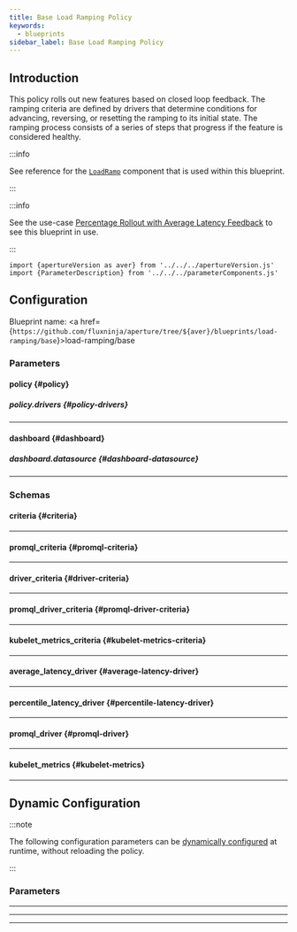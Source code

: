 ```yaml
---
title: Base Load Ramping Policy
keywords:
  - blueprints
sidebar_label: Base Load Ramping Policy
---
```


## Introduction

This policy rolls out new features based on closed loop feedback. The ramping
criteria are defined by drivers that determine conditions for advancing,
reversing, or resetting the ramping to its initial state. The ramping process
consists of a series of steps that progress if the feature is considered
healthy.

:::info

See reference for the [`LoadRamp`](/reference/configuration/spec.md#load-ramp)
component that is used within this blueprint.

:::

:::info

See the use-case
[Percentage Rollout with Average Latency Feedback](/use-cases/percentage-rollouts/average-latency-feedback.md)
to see this blueprint in use.

:::

<!-- Configuration Marker -->

```mdx-code-block
import {apertureVersion as aver} from '../../../apertureVersion.js'
import {ParameterDescription} from '../../../parameterComponents.js'
```

## Configuration

<!-- vale off -->

Blueprint name: <a
href={`https://github.com/fluxninja/aperture/tree/${aver}/blueprints/load-ramping/base`}>load-ramping/base</a>

<!-- vale on -->

### Parameters

<!-- vale off -->

#### policy {#policy}

<!-- vale on -->

<!-- vale off -->

<a id="policy-components"></a>

<ParameterDescription
    name='policy.components'
    description='List of additional circuit components.'
    type='Array of Object (aperture.spec.v1.Component)'
    reference='../../configuration/spec#component'
    value='[]'
/>

<!-- vale on -->

<!-- vale off -->

<a id="policy-policy-name"></a>

<ParameterDescription
    name='policy.policy_name'
    description='Name of the policy.'
    type='string'
    reference=''
    value='"__REQUIRED_FIELD__"'
/>

<!-- vale on -->

<!-- vale off -->

<a id="policy-resources"></a>

<ParameterDescription
    name='policy.resources'
    description='Additional resources.'
    type='Object (aperture.spec.v1.Resources)'
    reference='../../configuration/spec#resources'
    value='{"flow_control": {"classifiers": []}}'
/>

<!-- vale on -->

<!-- vale off -->

<a id="policy-kubelet-metrics"></a>

<ParameterDescription
    name='policy.kubelet_metrics'
    description='Kubelet metrics configuration.'
    type='Object (kubelet_metrics)'
    reference='#kubelet-metrics'
    value='{}'
/>

<!-- vale on -->

<!-- vale off -->

<a id="policy-evaluation-interval"></a>

<ParameterDescription
    name='policy.evaluation_interval'
    description='The interval between successive evaluations of the Circuit.'
    type='string'
    reference=''
    value='"10s"'
/>

<!-- vale on -->

<!-- vale off -->

<a id="policy-load-ramp"></a>

<ParameterDescription
    name='policy.load_ramp'
    description='Identify the service and flows of the feature that needs to be rolled out. And specify load ramp steps.'
    type='Object (aperture.spec.v1.LoadRampParameters)'
    reference='../../configuration/spec#load-ramp-parameters'
    value='{"sampler": {"label_key": "", "selectors": [{"control_point": "__REQUIRED_FIELD__", "service": "__REQUIRED_FIELD__"}]}, "steps": [{"duration": "__REQUIRED_FIELD__", "target_accept_percentage": "__REQUIRED_FIELD__"}]}'
/>

<!-- vale on -->

<!-- vale off -->

<a id="policy-start"></a>

<ParameterDescription
    name='policy.start'
    description='Whether to start the ramp. This setting may be overridden at runtime via dynamic configuration.'
    type='Boolean'
    reference=''
    value='false'
/>

<!-- vale on -->

<!-- vale off -->

##### policy.drivers {#policy-drivers}

<!-- vale on -->

<!-- vale off -->

<a id="policy-drivers-average-latency-drivers"></a>

<ParameterDescription
    name='policy.drivers.average_latency_drivers'
    description='List of drivers that compare average latency against forward, backward and reset thresholds.'
    type='Array of Object (average_latency_driver)'
    reference='#average-latency-driver'
    value='[]'
/>

<!-- vale on -->

<!-- vale off -->

<a id="policy-drivers-percentile-latency-drivers"></a>

<ParameterDescription
    name='policy.drivers.percentile_latency_drivers'
    description='List of drivers that compare percentile latency against forward, backward and reset thresholds.'
    type='Array of Object (percentile_latency_driver)'
    reference='#percentile-latency-driver'
    value='[]'
/>

<!-- vale on -->

<!-- vale off -->

<a id="policy-drivers-promql-drivers"></a>

<ParameterDescription
    name='policy.drivers.promql_drivers'
    description='List of promql drivers that compare results of a Prometheus query against forward, backward and reset thresholds.'
    type='Array of Object (promql_driver)'
    reference='#promql-driver'
    value='[]'
/>

<!-- vale on -->

---

<!-- vale off -->

#### dashboard {#dashboard}

<!-- vale on -->

<!-- vale off -->

<a id="dashboard-extra-filters"></a>

<ParameterDescription
    name='dashboard.extra_filters'
    description='Additional filters to pass to each query to Grafana datasource.'
    type='Object (map[string]string)'
    reference='#map-string-string'
    value='{}'
/>

<!-- vale on -->

<!-- vale off -->

<a id="dashboard-refresh-interval"></a>

<ParameterDescription
    name='dashboard.refresh_interval'
    description='Refresh interval for dashboard panels.'
    type='string'
    reference=''
    value='"15s"'
/>

<!-- vale on -->

<!-- vale off -->

<a id="dashboard-time-from"></a>

<ParameterDescription
    name='dashboard.time_from'
    description='From time of dashboard.'
    type='string'
    reference=''
    value='"now-15m"'
/>

<!-- vale on -->

<!-- vale off -->

<a id="dashboard-time-to"></a>

<ParameterDescription
    name='dashboard.time_to'
    description='To time of dashboard.'
    type='string'
    reference=''
    value='"now"'
/>

<!-- vale on -->

<!-- vale off -->

<a id="dashboard-title"></a>

<ParameterDescription
    name='dashboard.title'
    description='Name of the main dashboard.'
    type='string'
    reference=''
    value='"Aperture Load Ramp"'
/>

<!-- vale on -->

<!-- vale off -->

##### dashboard.datasource {#dashboard-datasource}

<!-- vale on -->

<!-- vale off -->

<a id="dashboard-datasource-filter-regex"></a>

<ParameterDescription
    name='dashboard.datasource.filter_regex'
    description='Datasource filter regex.'
    type='string'
    reference=''
    value='""'
/>

<!-- vale on -->

<!-- vale off -->

<a id="dashboard-datasource-name"></a>

<ParameterDescription
    name='dashboard.datasource.name'
    description='Datasource name.'
    type='string'
    reference=''
    value='"$datasource"'
/>

<!-- vale on -->

---

### Schemas

<!-- vale off -->

#### criteria {#criteria}

<!-- vale on -->

<!-- vale off -->

<a id="criteria-threshold"></a>

<ParameterDescription
    name='threshold'
    description='The threshold for the criteria.'
    type='Number (double)'
    reference=''
    value='"__REQUIRED_FIELD__"'
/>

<!-- vale on -->

---

<!-- vale off -->

#### promql_criteria {#promql-criteria}

<!-- vale on -->

<!-- vale off -->

<a id="promql-criteria-operator"></a>

<ParameterDescription
    name='operator'
    description='The operator for the criteria. oneof: `gt | lt | gte | lte | eq | neq`.'
    type='string'
    reference=''
    value='"__REQUIRED_FIELD__"'
/>

<!-- vale on -->

<!-- vale off -->

<a id="promql-criteria-threshold"></a>

<ParameterDescription
    name='threshold'
    description='The threshold for the criteria.'
    type='Number (double)'
    reference=''
    value='"__REQUIRED_FIELD__"'
/>

<!-- vale on -->

---

<!-- vale off -->

#### driver_criteria {#driver-criteria}

<!-- vale on -->

<!-- vale off -->

<a id="driver-criteria-backward"></a>

<ParameterDescription
    name='backward'
    description='The backward criteria.'
    type='Object (criteria)'
    reference='#criteria'
    value='{}'
/>

<!-- vale on -->

<!-- vale off -->

<a id="driver-criteria-forward"></a>

<ParameterDescription
    name='forward'
    description='The forward criteria.'
    type='Object (criteria)'
    reference='#criteria'
    value='{}'
/>

<!-- vale on -->

<!-- vale off -->

<a id="driver-criteria-reset"></a>

<ParameterDescription
    name='reset'
    description='The reset criteria.'
    type='Object (criteria)'
    reference='#criteria'
    value='{}'
/>

<!-- vale on -->

---

<!-- vale off -->

#### promql_driver_criteria {#promql-driver-criteria}

<!-- vale on -->

<!-- vale off -->

<a id="promql-driver-criteria-backward"></a>

<ParameterDescription
    name='backward'
    description='The backward criteria.'
    type='Object (promql_criteria)'
    reference='#promql-criteria'
    value='{}'
/>

<!-- vale on -->

<!-- vale off -->

<a id="promql-driver-criteria-forward"></a>

<ParameterDescription
    name='forward'
    description='The forward criteria.'
    type='Object (promql_criteria)'
    reference='#promql-criteria'
    value='{}'
/>

<!-- vale on -->

<!-- vale off -->

<a id="promql-driver-criteria-reset"></a>

<ParameterDescription
    name='reset'
    description='The reset criteria.'
    type='Object (promql_criteria)'
    reference='#promql-criteria'
    value='{}'
/>

<!-- vale on -->

---

<!-- vale off -->

#### kubelet_metrics_criteria {#kubelet-metrics-criteria}

<!-- vale on -->

<!-- vale off -->

<a id="kubelet-metrics-criteria-pod-cpu"></a>

<ParameterDescription
    name='pod_cpu'
    description='The criteria of the pod cpu usage driver.'
    type='Object (driver_criteria)'
    reference='#driver-criteria'
    value='{}'
/>

<!-- vale on -->

<!-- vale off -->

<a id="kubelet-metrics-criteria-pod-memory"></a>

<ParameterDescription
    name='pod_memory'
    description='The criteria of the pod memory usage driver.'
    type='Object (driver_criteria)'
    reference='#driver-criteria'
    value='{}'
/>

<!-- vale on -->

---

<!-- vale off -->

#### average_latency_driver {#average-latency-driver}

<!-- vale on -->

<!-- vale off -->

<a id="average-latency-driver-criteria"></a>

<ParameterDescription
    name='criteria'
    description='The criteria of the driver.'
    type='Object (driver_criteria)'
    reference='#driver-criteria'
    value='"__REQUIRED_FIELD__"'
/>

<!-- vale on -->

<!-- vale off -->

<a id="average-latency-driver-selectors"></a>

<ParameterDescription
    name='selectors'
    description='Identify the service and flows whose latency needs to be measured.'
    type='Array of Object (aperture.spec.v1.Selector)'
    reference='../../configuration/spec#selector'
    value='[{"control_point": "__REQUIRED_FIELD__", "service": "__REQUIRED_FIELD__"}]'
/>

<!-- vale on -->

---

<!-- vale off -->

#### percentile_latency_driver {#percentile-latency-driver}

<!-- vale on -->

<!-- vale off -->

<a id="percentile-latency-driver-criteria"></a>

<ParameterDescription
    name='criteria'
    description='The criteria of the driver.'
    type='Object (driver_criteria)'
    reference='#driver-criteria'
    value='"__REQUIRED_FIELD__"'
/>

<!-- vale on -->

<!-- vale off -->

<a id="percentile-latency-driver-flux-meter"></a>

<ParameterDescription
    name='flux_meter'
    description='FluxMeter specifies the flows whose latency needs to be measured and parameters for the histogram metrics.'
    type='Object (aperture.spec.v1.FluxMeter)'
    reference='../../configuration/spec#flux-meter'
    value='{"selector": [{"control_point": "__REQUIRED_FIELD__", "service": "__REQUIRED_FIELD__"}], "static_buckets": {"buckets": [5, 10, 25, 50, 100, 250, 500, 1000, 2500, 5000, 10000]}}'
/>

<!-- vale on -->

<!-- vale off -->

<a id="percentile-latency-driver-percentile"></a>

<ParameterDescription
    name='percentile'
    description='The percentile to be used for latency measurement.'
    type='Number (double)'
    reference=''
    value='95'
/>

<!-- vale on -->

---

<!-- vale off -->

#### promql_driver {#promql-driver}

<!-- vale on -->

<!-- vale off -->

<a id="promql-driver-criteria"></a>

<ParameterDescription
    name='criteria'
    description='The criteria of the driver.'
    type='Object (promql_driver_criteria)'
    reference='#promql-driver-criteria'
    value='"__REQUIRED_FIELD__"'
/>

<!-- vale on -->

<!-- vale off -->

<a id="promql-driver-query-string"></a>

<ParameterDescription
    name='query_string'
    description='The Prometheus query to be run. Must return a scalar or a vector with a single element.'
    type='string'
    reference=''
    value='"__REQUIRED_FIELD__"'
/>

<!-- vale on -->

---

<!-- vale off -->

#### kubelet_metrics {#kubelet-metrics}

<!-- vale on -->

<!-- vale off -->

<a id="kubelet-metrics-criteria"></a>

<ParameterDescription
    name='criteria'
    description='Criteria.'
    type='Object (kubelet_metrics_criteria)'
    reference='#kubelet-metrics-criteria'
    value='"__REQUIRED_FIELD__"'
/>

<!-- vale on -->

<!-- vale off -->

<a id="kubelet-metrics-infra-context"></a>

<ParameterDescription
    name='infra_context'
    description='Kubernetes selector for scraping metrics.'
    type='Object (aperture.spec.v1.KubernetesObjectSelector)'
    reference='../../configuration/spec#kubernetes-object-selector'
    value='"__REQUIRED_FIELD__"'
/>

<!-- vale on -->

---

## Dynamic Configuration

:::note

The following configuration parameters can be
[dynamically configured](/reference/aperturectl/apply/dynamic-config/dynamic-config.md)
at runtime, without reloading the policy.

:::

### Parameters

<!-- vale off -->

<a id="pass-through-label-values"></a>

<ParameterDescription
    name='pass_through_label_values'
    description='Specify certain label values to be always accepted by the _Sampler_ regardless of accept percentage. This configuration can be updated at the runtime without shutting down the policy.'
    type='Array of string'
    reference=''
    value='["__REQUIRED_FIELD__"]'
/>

<!-- vale on -->

---

<!-- vale off -->

<a id="reset"></a>

<ParameterDescription
    name='reset'
    description='Reset load ramp to the first step. This setting can be updated at the runtime without shutting down the policy.'
    type='Boolean'
    reference=''
    value='false'
/>

<!-- vale on -->

---

<!-- vale off -->

<a id="start"></a>

<ParameterDescription
    name='start'
    description='Start load ramp. This setting can be updated at runtime without shutting down the policy. The load ramp gets paused if this flag is set to false in the middle of a load ramp.'
    type='Boolean'
    reference=''
    value='false'
/>

<!-- vale on -->

---
